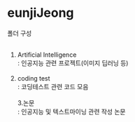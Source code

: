 # eunjiJeong
폴더 구성<br/><br/>
  1. Artificial Intelligence<br/>
    : 인공지능 관련 프로젝트(이미지 딥러닝 등)<br/><br/>
  2. coding test<br/>
    : 코딩테스트 관련 코드 모음<br/><br/>
  3.논문<br/>
    : 인공지능 및 텍스트마이닝 관련 작성 논문
